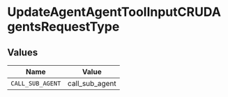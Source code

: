 # UpdateAgentAgentToolInputCRUDAgentsRequestType


## Values

| Name             | Value            |
| ---------------- | ---------------- |
| `CALL_SUB_AGENT` | call_sub_agent   |
